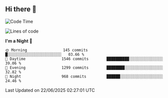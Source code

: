 ## Hi there 👋

<!--
**Wangmerlyn/Wangmerlyn** is a ✨ _special_ ✨ repository because its `README.md` (this file) appears on your GitHub profile.

Here are some ideas to get you started:

- 🔭 I’m currently working on ...
- 🌱 I’m currently learning ...
- 👯 I’m looking to collaborate on ...
- 🤔 I’m looking for help with ...
- 💬 Ask me about ...
- 📫 How to reach me: ...
- 😄 Pronouns: ...
- ⚡ Fun fact: ...
-->
<!--START_SECTION:waka-->
![Code Time](http://img.shields.io/badge/Code%20Time-373%20hrs-blue)

![Lines of code](https://img.shields.io/badge/From%20Hello%20World%20I%27ve%20Written-16.0%20million%20lines%20of%20code-blue)

**I'm a Night 🦉** 

```text
🌞 Morning                145 commits         █░░░░░░░░░░░░░░░░░░░░░░░░   03.66 % 
🌆 Daytime                1546 commits        ██████████░░░░░░░░░░░░░░░   39.06 % 
🌃 Evening                1299 commits        ████████░░░░░░░░░░░░░░░░░   32.82 % 
🌙 Night                  968 commits         ██████░░░░░░░░░░░░░░░░░░░   24.46 % 
```



 Last Updated on 22/06/2025 02:27:01 UTC
<!--END_SECTION:waka-->
